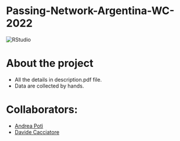 # Passing-Network-Argentina-WC-2022

![RStudio](https://img.shields.io/badge/RStudio-4285F4?style=for-the-badge&logo=rstudio&logoColor=white)

# About the project
- All the details in description.pdf file.
- Data are collected by hands.

# Collaborators:
- [Andrea Potì](https://github.com/obster991)
- [Davide Cacciatore](https://github.com/DavideCacciatore)
